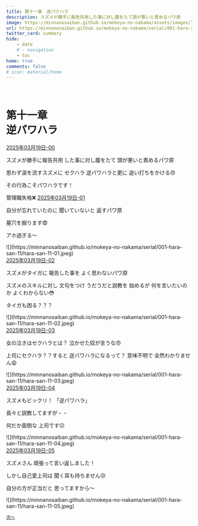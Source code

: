 ```yaml
---
title: 第十一章　逆パワハラ
description: スズメが勝手に報告共用した事に対し腹をたて頭が悪いと責めるパワ原
image: https://minnanosaiban.github.io/mokeya-no-nakama/assets/images/logo.png
url: https://minnanosaiban.github.io/mokeya-no-nakama/serial/001-hara-san-11/
twitter_card: summary
hide:
    - date
    # - navigation
    - toc
home: true
comments: false
# icon: material/home
---
```


<p style="margin: 0em;">
  <a href="https://twitter.com/share?url=https://minnanosaiban.github.io/mokeya-no-nakama/serial/001-hara-san-11/ &text=第十一章　逆パワハラ（スズメが勝手に報告共用した事に対し腹をたて頭が悪いと責めるパワ原）"
     target="_blank" class="bdg-dark" style="color: #FFFFFF;">
    X - Twitterでシェア
  </a>
</p>

<h1 class="center-h">
第十一章<br>逆パワハラ
</h1>

<div class="margin-note" markdown>
<a href="https://x.com/uNjQzdmj9c99431/status/1902148306517860540" target="_blank">
  <i class="fa-brands fa-x-twitter"></i> 2025年03月19日-00
</a>

スズメが勝手に報告共用
した事に対し腹をたて
頭が悪いと責めるパワ原

思わず涙を流すスズメに
セクハラ
逆パワハラと更に
追い打ちをかける😠

その行為こそパワハラです！

管理職失格❌
<a href="https://x.com/uNjQzdmj9c99431/status/1902148485379674184" target="_blank">
  <i class="fa-brands fa-x-twitter"></i> 2025年03月19日-01
</a>

自分が忘れていたのに
聞いていないと
返すパワ原

墓穴を掘ります😨

アホ過ぎる～
</div>
<div class="center" markdown>
![](https://minnanosaiban.github.io/mokeya-no-nakama/serial/001-hara-san-11/hara-san-11-01.jpeg)
</div>


<div class="margin-note" markdown>
<a href="https://x.com/uNjQzdmj9c99431/status/1902148642884272205" target="_blank">
  <i class="fa-brands fa-x-twitter"></i> 2025年03月19日-02
</a>

スズメがタイガに
報告した事を
よく思わないパワ原

スズメのスキルに対し
文句をつけ
うだうだと説教を
始めるが
何を言いたいのか
よくわからない😳

タイガも困る？？？
</div>
<div class="center" markdown>
![](https://minnanosaiban.github.io/mokeya-no-nakama/serial/001-hara-san-11/hara-san-11-02.jpeg)
</div>


<div class="margin-note" markdown>
<a href="https://x.com/uNjQzdmj9c99431/status/1902148886199988589" target="_blank">
  <i class="fa-brands fa-x-twitter"></i> 2025年03月19日-03
</a>

女の泣きはセクハラとは？
泣かせた奴が言うな😠

上司にセクハラ？？すると
逆パワハラになるって？
意味不明で
全然わかりません😩
</div>
<div class="center" markdown>
![](https://minnanosaiban.github.io/mokeya-no-nakama/serial/001-hara-san-11/hara-san-11-03.jpeg)
</div>


<div class="margin-note" markdown>
<a href="https://x.com/uNjQzdmj9c99431/status/1902149039384359191" target="_blank">
  <i class="fa-brands fa-x-twitter"></i> 2025年03月19日-04
</a>

スズメもビックリ！
「逆パワハラ」

長々と説教してますが・・

何だか面倒な
上司です☹️
</div>
<div class="center" markdown>
![](https://minnanosaiban.github.io/mokeya-no-nakama/serial/001-hara-san-11/hara-san-11-04.jpeg)
</div>


<div class="margin-note" markdown>
<a href="https://x.com/uNjQzdmj9c99431/status/1902149158099939630" target="_blank">
  <i class="fa-brands fa-x-twitter"></i> 2025年03月19日-05
</a>

スズメさん
頑張って言い返しました！

しかし自己愛上司は
聞く耳も持ちません😒

自分の方が正当だと
思ってますから～
</div>
<div class="center" markdown>
![](https://minnanosaiban.github.io/mokeya-no-nakama/serial/001-hara-san-11/hara-san-11-05.jpeg)
</div>

<p class="center" style="font-size: 0.85em;">
  <a href="https://minnanosaiban.github.io/mokeya-no-nakama/serial/001-hara-san-12/" style="text-decoration: underline;">
    次へ
  </a>
</p>